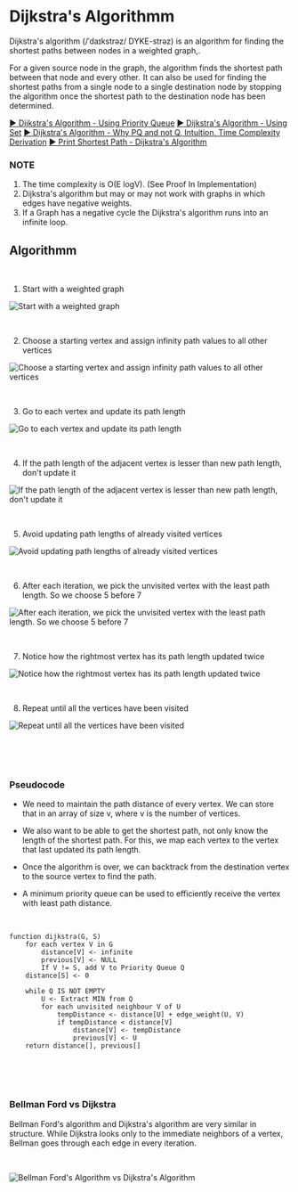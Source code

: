 # Dijkstra's Algorithmm

Dijkstra's algorithm (/ˈdaɪkstrəz/ DYKE-strəz) is an algorithm for finding the shortest paths between nodes in a weighted graph,.  

For a given source node in the graph, the algorithm finds the shortest path between that node and every other.  
It can also be used for finding the shortest paths from a single node to a single destination node by stopping the algorithm once the shortest path to the destination node has been determined.

[▶ Dijkstra's Algorithm - Using Priority Queue](https://www.youtube.com/watch?v=V6H1qAeB-l4&list=PLgUwDviBIf0oE3gA41TKO2H5bHpPd7fzn&index=33)
[▶ Dijkstra's Algorithm - Using Set](https://www.youtube.com/watch?v=PATgNiuTP20&list=PLgUwDviBIf0oE3gA41TKO2H5bHpPd7fzn&index=34)
[▶ Dijkstra's Algorithm - Why PQ and not Q, Intuition, Time Complexity Derivation](https://www.youtube.com/watch?v=3dINsjyfooY&list=PLgUwDviBIf0oE3gA41TKO2H5bHpPd7fzn&index=35)
[▶ Print Shortest Path - Dijkstra's Algorithm](https://www.youtube.com/watch?v=rp1SMw7HSO8&list=PLgUwDviBIf0oE3gA41TKO2H5bHpPd7fzn&index=36)

### NOTE

1. The time complexity is O(E logV). (See Proof In Implementation)
2. Dijkstra's algorithm but may or may not work with graphs in which edges have negative weights.
3. If a Graph has a negative cycle the Dijkstra's algorithm runs into an infinite loop.

## Algorithmm

<br>

1. Start with a weighted graph

![Start with a weighted graph](https://cdn.programiz.com/sites/tutorial2program/files/dj-1.png)


<br>

2. Choose a starting vertex and assign infinity path values to all other vertices

![Choose a starting vertex and assign infinity path values to all other vertices](https://cdn.programiz.com/sites/tutorial2program/files/dj-2.png)


<br>

3. Go to each vertex and update its path length

![Go to each vertex and update its path length](https://cdn.programiz.com/sites/tutorial2program/files/dj-3.png)


<br>

4. If the path length of the adjacent vertex is lesser than new path length, don't update it

![If the path length of the adjacent vertex is lesser than new path length, don't update it](https://cdn.programiz.com/sites/tutorial2program/files/dj-4.png)


<br>

5. Avoid updating path lengths of already visited vertices

![Avoid updating path lengths of already visited vertices](https://cdn.programiz.com/sites/tutorial2program/files/dj-5.png)


<br>

6. After each iteration, we pick the unvisited vertex with the least path length. So we choose 5 before 7

![After each iteration, we pick the unvisited vertex with the least path length. So we choose 5 before 7](https://cdn.programiz.com/sites/tutorial2program/files/dj-6.png)


<br>

7. Notice how the rightmost vertex has its path length updated twice

![Notice how the rightmost vertex has its path length updated twice](https://cdn.programiz.com/sites/tutorial2program/files/dj-7.png)


<br>

8. Repeat until all the vertices have been visited

![Repeat until all the vertices have been visited](https://cdn.programiz.com/sites/tutorial2program/files/dj-8.png)


<br><br><br>

### Pseudocode

- We need to maintain the path distance of every vertex. We can store that in an array of size v, where v is the number of vertices.

- We also want to be able to get the shortest path, not only know the length of the shortest path. For this, we map each vertex to the vertex that last updated its path length.

- Once the algorithm is over, we can backtrack from the destination vertex to the source vertex to find the path.

- A minimum priority queue can be used to efficiently receive the vertex with least path distance.

<br>

```
function dijkstra(G, S)
    for each vertex V in G
        distance[V] <- infinite
        previous[V] <- NULL
        If V != S, add V to Priority Queue Q
    distance[S] <- 0
	
    while Q IS NOT EMPTY
        U <- Extract MIN from Q
        for each unvisited neighbour V of U
            tempDistance <- distance[U] + edge_weight(U, V)
            if tempDistance < distance[V]
                distance[V] <- tempDistance
                previous[V] <- U
    return distance[], previous[]
```

<br><br><br>

### Bellman Ford vs Dijkstra

Bellman Ford's algorithm and Dijkstra's algorithm are very similar in structure. While Dijkstra looks only to the immediate neighbors of a vertex, Bellman goes through each edge in every iteration.

<br>

![Bellman Ford's Algorithm vs Dijkstra's Algorithm](https://cdn.programiz.com/sites/tutorial2program/files/bellman-ford-vs-dijkstra.jpg)